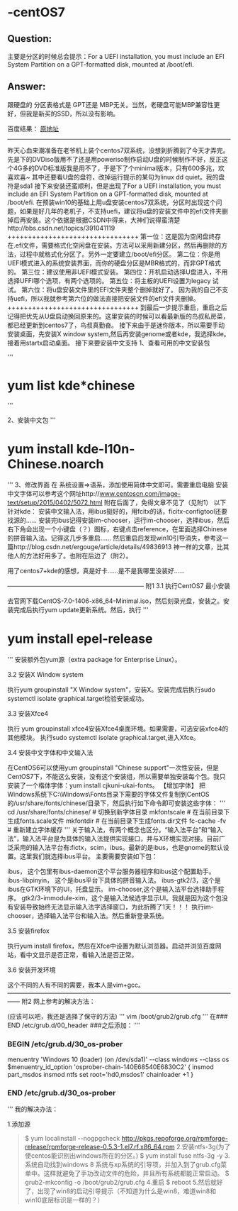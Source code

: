 # -centOS7

## Question:
主要是分区的时候总会提示：For a UEFI installation, you must include an EFI System Partition on a GPT-formatted disk, mounted at /boot/efi.

## Answer:
跟硬盘的 分区表格式是 GPT还是 MBP无关。当然，老硬盘可能MBP兼容性更好，但我是新买的SSD，所以没有影响。

百度结果：
[原地址](https://www.douban.com/note/583385349/)

---
昨天心血来潮准备在老爷机上装个centos7双系统，没想到折腾到了今天才弄完。
先是下的DVDiso版用不了还是用poweriso制作启动U盘的时候制作不好，反正这个4G多的DVD标准版我是用不了，于是下了个minimal版本，只有600多兆，欢喜欢喜~
其中还要看U盘的盘符，改掉运行提示的某句为linux dd quiet。我的盘符是sda1
接下来安装还蛮顺利，但是出现了For a UEFI installation, you must include an EFI System Partition on a GPT-formatted disk, mounted at /boot/efi.
在预装win10的基础上用u盘安装centos7双系统，分区时出现这个问题，如果是好几年的老机子，不支持uefi，建议将u盘的安装文件中的efi文件夹删掉后再安装。这个依据是根据CSDN中得来，大神们说得蛮清楚http://bbs.csdn.net/topics/391041119
++++++++++++++++++++++++++++++++
第一位：这是因为空闲盘终存在.efi文件，需要格式化空闲盘在安装。方法可以采用新建分区，然后再删除的方法，过程中就格式化分区了。另外一定要建立/boot/efi分区。
第二位：你是用UEFI模式进入的系统安装界面，而你的硬盘分区是MBR格式的，而非GPT格式的。
第三位：建议使用非UEFI模式安装。
第四位：开机启动选择U盘进入，不用选择UFFI哪个选项，有两个选项的。
第五位：将主板的UEFI设置为legacy 试试。
第六位：将u盘安装文件里的EFI文件夹整个删掉就好了。
因为我的自己不支持uefi，所以我就参考第六位的做法直接把安装文件的efi文件夹删掉。
++++++++++++++++++++++++++++++++
到最后一步提示重启，重启之后记得把优先从U盘启动换回原来的。这里安装的时候可以看最新版的鸟叔私房菜，都已经更新到centos7了，鸟叔真勤奋。
接下来由于是迷你版本，所以需要手动安装桌面，先安装X window system,然后再安装genome或者kde，我选择kde。接着用startx启动桌面。
接下来要安装中文支持
1、查看可用的中文安装包

''' 
#  yum list kde*chinese
'''

2、安装中文包
'''
# yum install kde-l10n-Chinese.noarch
'''
3、修改界面
在 系统设置=>语系，添加使用简体中文即可。需要重启电脑
安装中文字体可以参考这个网址http://www.centoscn.com/image-text/setup/2015/0402/5072.html
附在后面了，免得文章不见了（见附1）
以下针对kde：
安装中文输入法，用ibus挺好的，用fcitx的话，ficitx-configtool还要找源的……
安装完ibus记得安装im-chooser，运行im-chooser，选择ibus，然后右下角会出现一个小键盘（？）图标，右键点击reference，在里面选择Chinese的拼音输入法。记得这几步多重启……
然后重启后发现win10引导消失，参考这一篇http://blog.csdn.net/ergouge/article/details/49836913
神一样的文章，比其他人的方法好用多了。也附在后边了（附2）。

用了centos7+kde的感想，真是好卡……是不是我哪里没装好……

——————————————————————
附1
3.1 执行CentOS7 最小安装

去官网下载CentOS-7.0-1406-x86_64-Minimal.iso，然后刻录光盘，安装之。安装完成后执行yum update更新系统。然后，执行
'''
# yum install epel-release
'''
安装额外包yum源（extra package for Enterprise Linux）。

3.2 安装X Window system

执行yum groupinstall "X Window system"，安装X。安装完成后执行sudo systemctl isolate graphical.target检验安装成功。

3.3 安装Xfce4

执行 yum groupinstall xfce4安装Xfce4桌面环境。如果需要，可选安装xfce4的其他模块。 
执行sudo systemctl isolate graphical.target,进入Xfce。

3.4 安装中文字体和中文输入法

在CentOS6可以使用yum groupinstall "Chinese support"一次性安装，但是CentOS7下，不能这么安装，没有这个安装组，所以需要单独安装每个包。我只安装了一个楷体字体：yum install cjkuni-ukai-fonts。 
【增加字体】 
把Windows系统下C:\Windows\Fonts目录下需要的字体文件复制到CentOS的/usr/share/fonts/chinese/目录下，然后执行如下命令即可安装这些字体：
'''
cd /usr/share/fonts/chinese/ # 切换到新字体目录
mkfontscale # 在当前目录下生成fonts.scale文件
mkfontdir   # 在当前目录下生成fonts.dir文件
fc-cache -fv # 重新建立字体缓存
'''
关于输入法，有两个概念也区分。“输入法平台”和“输入法”，输入法平台是为具体的输入法提供实现接口，并与X环境实现对接。目前广泛采用的输入法平台有:fictx，scim，ibus。最新的是ibus，也是gnome的默认设置。这里我们就选择ibus平台。 
主要需要安装如下包：

ibus， 这个包里有ibus-daemon这个平台服务器程序和ibus这个配置助手。
ibus-libpinyin， 这个是ibus平台下具体的拼音输入法。
ibus-gtk2/3，这个是ibus在GTK环境下的UI，托盘显示。
im-chooser,这个是输入法平台选择助手程序。
gtk2/3-immodule-xim，这个是输入法候选字显示UI。我就是因为这个包没有安装导致始终无法显示输入法字选择窗口，为此折腾了1天！！！
执行im-chooser，选择输入法平台和输入法。然后重新登录系统。

3.5 安装firefox

执行yum install firefox，然后在Xfce中设置为默认浏览器。启动并浏览百度网站，看中文显示是否正常，看输入法是否正常。

3.6 安装开发环境

这个不同的人有不同的需要，我本人是vim+gcc。
——————————————————————————————————————
附2
网上参考的解决方法：

(应该可以吧，我还是选择了保守的方法)
'''
vim  /boot/grub2/grub.cfg
'''
在### END /etc/grub.d/00_header ###之后添加：
 '''
 ### BEGIN /etc/grub.d/30_os-prober ###
menuentry 'Windows 10 (loader) (on /dev/sda1)' --class windows --class os $menuentry_id_option 'osprober-chain-140E68540E6830C2' {
insmod part_msdos
insmod ntfs
set root='hd0,msdos1'
chainloader +1
}
 ### END /etc/grub.d/30_os-prober ###
'''
我的解决办法：

1.添加源 
>$ yum localinstall --nogpgcheck http://pkgs.repoforge.org/rpmforge-release/rpmforge-release-0.5.3-1.el7.rf.x86_64.rpm
2.安装ntfs-3g(为了使centos能识别出windows所在的分区。) 
>$ yum install fuse ntfs-3g -y 
3.系统自动找到windows 8 系统与xp系统的引导项，并加入到了grub.cfg菜单中。这样就避免了手功改动文件的危险，并且所有系统都能正常启动。 
>$ grub2-mkconfig -o /boot/grub2/grub.cfg 
4.重启 
>$ reboot 
5.然后就好了，出现了win8的启动引导提示（不知道为什么是win8，难道win8和win10底层标识是一样的？）
